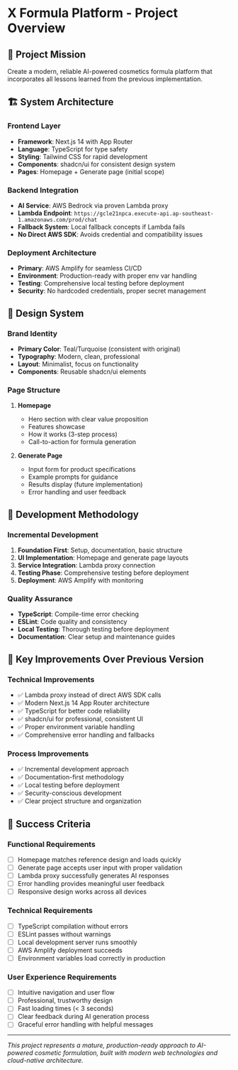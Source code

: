 # X Formula Platform - Project Overview

## 🎯 Project Mission
Create a modern, reliable AI-powered cosmetics formula platform that incorporates all lessons learned from the previous implementation.

## 🏗️ System Architecture

### Frontend Layer
- **Framework**: Next.js 14 with App Router
- **Language**: TypeScript for type safety
- **Styling**: Tailwind CSS for rapid development
- **Components**: shadcn/ui for consistent design system
- **Pages**: Homepage + Generate page (initial scope)

### Backend Integration
- **AI Service**: AWS Bedrock via proven Lambda proxy
- **Lambda Endpoint**: `https://gcle21npca.execute-api.ap-southeast-1.amazonaws.com/prod/chat`
- **Fallback System**: Local fallback concepts if Lambda fails
- **No Direct AWS SDK**: Avoids credential and compatibility issues

### Deployment Architecture
- **Primary**: AWS Amplify for seamless CI/CD
- **Environment**: Production-ready with proper env var handling
- **Testing**: Comprehensive local testing before deployment
- **Security**: No hardcoded credentials, proper secret management

## 🎨 Design System

### Brand Identity
- **Primary Color**: Teal/Turquoise (consistent with original)
- **Typography**: Modern, clean, professional
- **Layout**: Minimalist, focus on functionality
- **Components**: Reusable shadcn/ui elements

### Page Structure
1. **Homepage**
   - Hero section with clear value proposition
   - Features showcase
   - How it works (3-step process)
   - Call-to-action for formula generation

2. **Generate Page**
   - Input form for product specifications
   - Example prompts for guidance
   - Results display (future implementation)
   - Error handling and user feedback

## 🔄 Development Methodology

### Incremental Development
1. **Foundation First**: Setup, documentation, basic structure
2. **UI Implementation**: Homepage and generate page layouts
3. **Service Integration**: Lambda proxy connection
4. **Testing Phase**: Comprehensive testing before deployment
5. **Deployment**: AWS Amplify with monitoring

### Quality Assurance
- **TypeScript**: Compile-time error checking
- **ESLint**: Code quality and consistency
- **Local Testing**: Thorough testing before deployment
- **Documentation**: Clear setup and maintenance guides

## 🚀 Key Improvements Over Previous Version

### Technical Improvements
- ✅ Lambda proxy instead of direct AWS SDK calls
- ✅ Modern Next.js 14 App Router architecture
- ✅ TypeScript for better code reliability
- ✅ shadcn/ui for professional, consistent UI
- ✅ Proper environment variable handling
- ✅ Comprehensive error handling and fallbacks

### Process Improvements
- ✅ Incremental development approach
- ✅ Documentation-first methodology
- ✅ Local testing before deployment
- ✅ Security-conscious development
- ✅ Clear project structure and organization

## 🎯 Success Criteria

### Functional Requirements
- [ ] Homepage matches reference design and loads quickly
- [ ] Generate page accepts user input with proper validation
- [ ] Lambda proxy successfully generates AI responses
- [ ] Error handling provides meaningful user feedback
- [ ] Responsive design works across all devices

### Technical Requirements
- [ ] TypeScript compilation without errors
- [ ] ESLint passes without warnings
- [ ] Local development server runs smoothly
- [ ] AWS Amplify deployment succeeds
- [ ] Environment variables load correctly in production

### User Experience Requirements
- [ ] Intuitive navigation and user flow
- [ ] Professional, trustworthy design
- [ ] Fast loading times (< 3 seconds)
- [ ] Clear feedback during AI generation process
- [ ] Graceful error handling with helpful messages

---

*This project represents a mature, production-ready approach to AI-powered cosmetic formulation, built with modern web technologies and cloud-native architecture.*